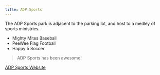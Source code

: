 ```yaml
---
title: ADP Sports
---
```


The ADP Sports park is adjacent to the parking lot, and host to a medley of sports ministries.

- Mighty Mites Baseball
- PeeWee Flag Football
- Happy 5 Soccer

> ADP Sports has been awesome!

[ADP Sports Website](https://adpsports.com)
